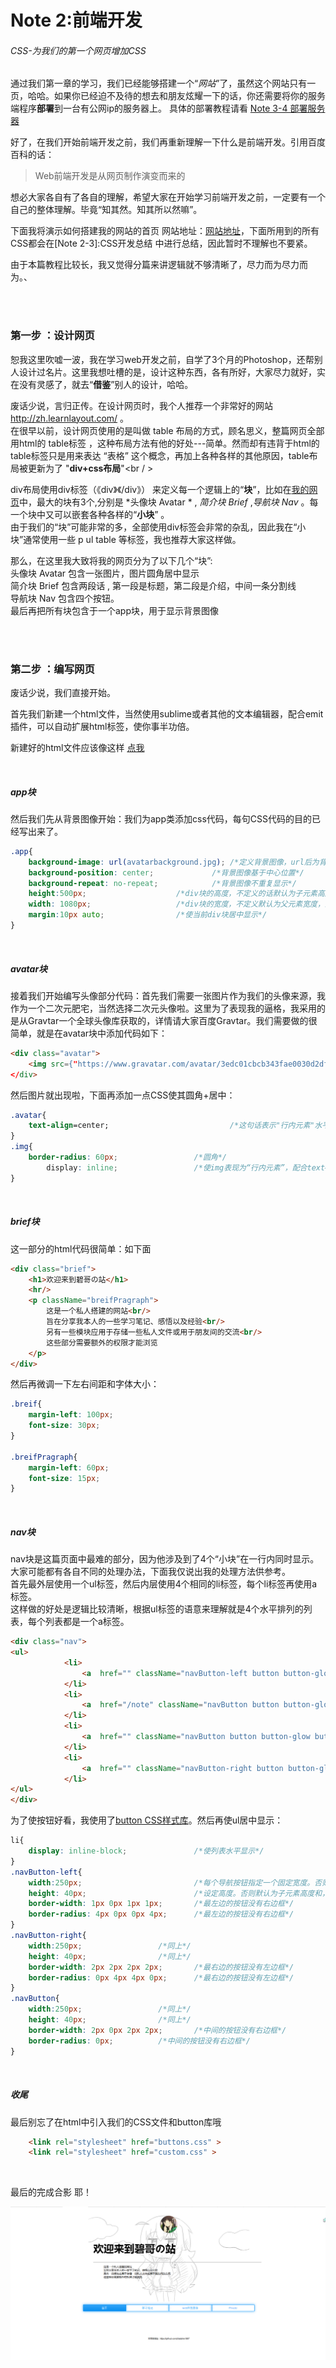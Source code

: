 # Note 2:前端开发

###### CSS-为我们的第一个网页增加CSS

通过我们第一章的学习，我们已经能够搭建一个“*网站*”了，虽然这个网站只有一页，哈哈。如果你已经迫不及待的想去和朋友炫耀一下的话，你还需要将你的服务端程序**部署**到一台有公网ip的服务器上。 具体的部署教程请看 [Note 3-4 部署服务器]()

好了，在我们开始前端开发之前，我们再重新理解一下什么是前端开发。引用百度百科的话：
>Web前端开发是从网页制作演变而来的 <br />

想必大家各自有了各自的理解，希望大家在开始学习前端开发之前，一定要有一个自己的整体理解。毕竟“知其然。知其所以然嘛”。

下面我将演示如何搭建我的网站的首页 网站地址：[网站地址]()，下面所用到的所有CSS都会在[Note 2-3]:CSS开发总结 中进行总结，因此暂时不理解也不要紧。

由于本篇教程比较长，我又觉得分篇来讲逻辑就不够清晰了，尽力而为尽力而为。、

<br/>
<br/>

### 第一步 ：设计网页

恕我这里吹嘘一波，我在学习web开发之前，自学了3个月的Photoshop，还帮别人设计过名片。这里我想吐槽的是，设计这种东西，各有所好，大家尽力就好，实在没有灵感了，就去“**借鉴**”别人的设计，哈哈。

废话少说，言归正传。在设计网页时，我个人推荐一个非常好的网站 http://zh.learnlayout.com/ 。<br/>
在很早以前，设计网页使用的是叫做 table 布局的方式，顾名思义，整篇网页全部用html的 table标签 ，这种布局方法有他的好处---简单。然而却有违背于html的table标签只是用来表达 “表格” 这个概念，再加上各种各样的其他原因，table布局被更新为了 "**div+css布局**"<br / >

div布局使用div标签（《div》《/div》） 来定义每一个逻辑上的“**块**”，比如在[我的网页]()中，最大的块有3个,分别是 *头像块 Avatar * , *简介块 Brief* ,*导航块 Nav* 。每一个块中又可以嵌套各种各样的“**小块**” 。<br />
由于我们的“块”可能非常的多，全部使用div标签会非常的杂乱，因此我在“小块”通常使用一些 p ul table 等标签，我也推荐大家这样做。

那么，在这里我大致将我的网页分为了以下几个“块”:<br/>
头像块 Avatar 包含一张图片，图片圆角居中显示 <br/>
简介块 Brief  包含两段话 , 第一段是标题，第二段是介绍，中间一条分割线 <br/>
导航块 Nav    包含四个按钮。 <br/>
最后再把所有块包含于一个app块，用于显示背景图像 <br/>


<br/>
<br/>

### 第二步 ：编写网页

废话少说，我们直接开始。

首先我们新建一个html文件，当然使用sublime或者其他的文本编辑器，配合emit插件，可以自动扩展html标签，使你事半功倍。

新建好的html文件应该像这样 [点我]()

<br/>

##### app块

然后我们先从背景图像开始：我们为app类添加css代码，每句CSS代码的目的已经写出来了。

```css
.app{
	background-image: url(avatarbackground.jpg); /*定义背景图像，url后为背景图像地址，地址为相对地址*/
	background-position: center;		     /*背景图像基于中心位置*/
	background-repeat: no-repeat;		     /*背景图像不重复显示*/
	height:500px;				     /*div块的高度，不定义的话默认为子元素高度和，可能显示不全图像*/
	width: 1080px;				     /*div块的宽度，不定义默认为父元素宽度，这里定义为1080PX，优化手机显示*/
	margin:10px auto;			     /*使当前div块居中显示*/
}
```

<br/>

##### avatar块

接着我们开始编写头像部分代码：首先我们需要一张图片作为我们的头像来源，我作为一个二次元肥宅，当然选择二次元头像啦。这里为了表现我的逼格，我采用的是从Gravtar一个全球头像库获取的，详情请大家百度Gravtar。我们需要做的很简单，就是在avatar块中添加代码如下：

```html
<div class="avatar">
	<img src={"https://www.gravatar.com/avatar/3edc01cbcb343fae0030d2dfcfb40166?s="+ props.size}
</div>
```

然后图片就出现啦，下面再添加一点CSS使其圆角+居中：

```css
.avatar{
	text-align=center;                           /*这句话表示"行内元素"水平居中显示，需要配合内容为行内元素*/
}
.img{
	border-radius: 60px;			     /*圆角*/
        display: inline;			     /*使img表现为“行内元素”，配合text—align进行水平居中*/
}
```

<br/>

##### brief块
这一部分的html代码很简单：如下面

```html
<div class="brief">
	<h1>欢迎来到碧哥の站</h1>
	<hr/>
	<p className="breifPragraph">
		这是一个私人搭建的网站<br/>
		旨在分享我本人的一些学习笔记、感悟以及经验<br/>
		另有一些模块应用于存储一些私人文件或用于朋友间的交流<br/>
		这些部分需要额外的权限才能浏览
	</p>
</div>
```

然后再微调一下左右间距和字体大小：

``` css
.breif{
	margin-left: 100px;
	font-size: 30px;
}

.breifPragraph{
	margin-left: 60px;
	font-size: 15px;
}

```

<br/>

##### nav块
nav块是这篇页面中最难的部分，因为他涉及到了4个“小块”在一行内同时显示。大家可能都有各自不同的处理办法，下面我仅说出我的处理方法供参考。<br/>
首先最外层使用一个ul标签，然后内层使用4个相同的li标签，每个li标签再使用a标签。<br/>
这样做的好处是逻辑比较清晰，根据ul标签的语意来理解就是4个水平排列的列表，每个列表都是一个a标签。

``` html
<div class="nav">
<ul>
			<li>
				<a  href="" className="navButton-left button button-glow button-rounded button-raised button-primary">首页</a>
			</li>
			<li>
				<a  href="/note" className="navButton button button-glow button-border button-rounded button-primary">学习笔记</a>
			</li>
			<li>
				<a  href="" className="navButton button button-glow button-border button-rounded button-primary">web开发推荐</a>
			</li>
			<li>
				<a  href="" className="navButton-right button button-glow button-border button-rounded button-primary">Private</a>
			</li>
</ul>
</div>
```

为了使按钮好看，我使用了[button CSS样式库](http://www.bootcss.com/p/buttons/)。然后再使ul居中显示：

``` css
li{
	display: inline-block;               /*使列表水平显示*/
}
.navButton-left{
	width:250px;	                     /*每个导航按钮指定一个固定宽度。否则默认为子元素宽度之和，每个按钮的总宽度就会和字的多少正相关，					             而不是相等*/
	height: 40px;                        /*设定高度。否则默认为子元素高度和，太矮*/
	border-width: 1px 0px 1px 1px;       /*最左边的按钮没有右边框*/
	border-radius: 4px 0px 0px 4px;	     /*最左边的按钮没有右边框*/
}
.navButton-right{
	width:250px;			     /*同上*/
	height: 40px;	  	 	     /*同上*/
	border-width: 2px 2px 2px 2px;	     /*最右边的按钮没有左边框*/
	border-radius: 0px 4px 4px 0px;      /*最右边的按钮没有左边框*/
}
.navButton{
	width:250px;			     /*同上*/
	height: 40px;			     /*同上*/
	border-width: 2px 0px 2px 2px;       /*中间的按钮没有右边框*/
	border-radius: 0px;		     /*中间的按钮没有右边框*/
}
```

<br/>

##### 收尾

最后别忘了在html中引入我们的CSS文件和button库哦
``` html
	<link rel="stylesheet" href="buttons.css" >
	<link rel="stylesheet" href="custom.css" >
```
<br/>

最后的完成合影 耶！

![合影](note2-1_picture.png)

